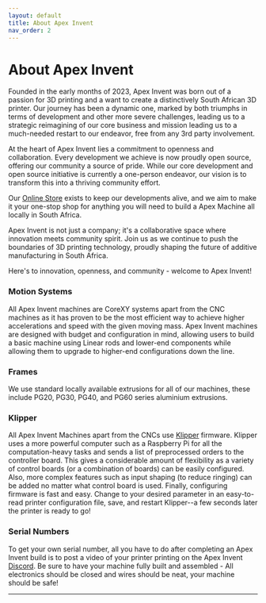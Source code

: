 ```yaml
---
layout: default
title: About Apex Invent
nav_order: 2
---
```

# About Apex Invent

Founded in the early months of 2023, Apex Invent was born out of a passion for 3D printing and a want to create a distinctively South African 3D printer. Our journey has been a dynamic one, marked by both triumphs in terms of development and other more severe challenges, leading us to a strategic reimagining of our core business and mission leading us to a much-needed restart to our endeavor, free from any 3rd party involvement.

At the heart of Apex Invent lies a commitment to openness and collaboration. Every development we achieve is now proudly open source, offering our community a source of pride. While our core development and open source initiative is currently a one-person endeavor, our vision is to transform this into a thriving community effort.

Our [Online Store](https://apexinvent.co.za/) exists to keep our developments alive, and we aim to make it your one-stop shop for anything you will need to build a Apex Machine all locally in South Africa.

Apex Invent is not just a company; it's a collaborative space where innovation meets community spirit. Join us as we continue to push the boundaries of 3D printing technology, proudly shaping the future of additive manufacturing in South Africa.

Here's to innovation, openness, and community - welcome to Apex Invent!


### Motion Systems

All Apex Invent machines are CoreXY systems apart from the CNC machines as it has proven to be the most efficient way to achieve higher accelerations and speed with the given moving mass. Apex Invent machines are designed with budget and configuration in mind, allowing users to build a basic machine using Linear rods and lower-end components while allowing them to upgrade to higher-end configurations down the line.

### Frames
We use standard locally available extrusions for all of our machines, these include PG20, PG30, PG40, and PG60 series aluminium extrusions.

### Klipper

All Apex Invent Machines apart from the CNCs use [Klipper](https://www.klipper3d.org/Overview.html) firmware. Klipper uses a more powerful computer such as a Raspberry Pi for all the computation-heavy tasks and sends a list of preprocessed orders to the controller board. This gives a considerable amount of flexibility as a variety of control boards (or a combination of boards) can be easily configured. Also, more complex features such as input shaping (to reduce ringing) can be added no matter what control board is used. Finally, configuring firmware is fast and easy. Change to your desired parameter in an easy-to-read printer configuration file, save, and restart Klipper--a few seconds later the printer is ready to go!

### Serial Numbers

To get your own serial number, all you have to do after completing an Apex Invent build is to post a video of your printer printing on the Apex Invent [Discord](https://discord.gg/vhEEsyMe3b). Be sure to have your machine fully built and assembled - All electronics should be closed and wires should be neat, your machine should be safe!

---

